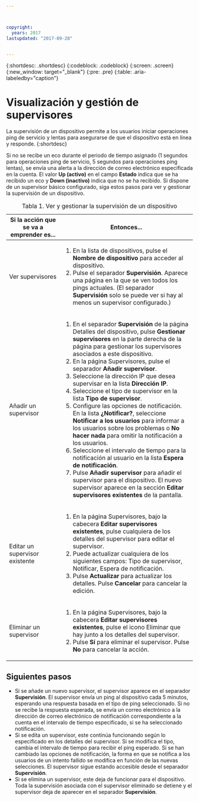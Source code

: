```yaml
---



copyright:
  years: 2017
lastupdated: "2017-09-28"


---
```


{:shortdesc: .shortdesc}
{:codeblock: .codeblock}
{:screen: .screen}
{:new_window: target="_blank"}
{:pre: .pre}
{:table: .aria-labeledby="caption"}

# Visualización y gestión de supervisores

La supervisión de un dispositivo permite a los usuarios iniciar operaciones ping de servicio y lentas para asegurarse de que el dispositivo está en línea y responde.
{:shortdesc}

Si no se recibe un eco durante el periodo de tiempo asignado (1 segundos para operaciones ping de servicio, 5 segundos para operaciones ping lentas), se envía una alerta a la dirección de correo electrónico especificada en la cuenta. El valor **Up (activo)** en el campo **Estado** indica que se ha recibido un eco y **Down (inactivo)** indica que no se ha recibido. Si dispone de un supervisor básico configurado, siga estos pasos para ver y gestionar la supervisión de un dispositivo.

   <table>
   <CAPTION>Tabla 1. Ver y gestionar la supervisión de un dispositivo</CAPTION>
   <THEAD>
   <TR>
   <th>Si la acción que se va a emprender es...</th>
   <th>Entonces...</th>
   </TR>
   </THEAD>
   <TBODY>
   <tr>
   <td>Ver supervisores</td>
   <td>
   <ol>
   <li>En la lista de dispositivos, pulse el <b>Nombre de dispositivo</b> para acceder al dispositivo.</li>
   <li>Pulse el separador <b>Supervisión</b>. Aparece una página en la que se ven todos los pings actuales. (El separador <b>Supervisión</b> solo se puede ver si hay al menos un supervisor configurado.)</li>
   </ol>
   </td>
   </tr>
   <tr>
   <td>Añadir un supervisor</td>
   <td>
   <ol>
   <li>En el separador <b>Supervisión</b> de la página Detalles del dispositivo, pulse <b>Gestionar supervisores</b> en la parte derecha de la página para gestionar los supervisores asociados a este dispositivo.</li>
   <li>En la página Supervisores, pulse el separador <b>Añadir supervisor</b>.</li>
   <li>Seleccione la dirección IP que desea supervisar en la lista <b>Dirección IP</b>.</li>
   <li>Seleccione el tipo de supervisor en la lista <b>Tipo de supervisor</b>.</li>
   <li>Configure las opciones de notificación. En la lista <b>¿Notificar?</b>, seleccione <b>Notificar a los usuarios</b> para informar a los usuarios sobre los problemas o <b>No hacer nada</b> para omitir la notificación a los usuarios.</li>
   <li>Seleccione el intervalo de tiempo para la notificación al usuario en la lista <b>Espera de notificación</b>.</li>
   <li>Pulse <b>Añadir supervisor</b> para añadir el supervisor para el dispositivo. El nuevo supervisor aparece en la sección <b>Editar supervisores existentes</b> de la pantalla.</li>
   </ol>
   </td>
   </tr>
   <tr>
   <td>Editar un supervisor existente</td>
   <td>
   <ol>
   <li>En la página Supervisores, bajo la cabecera <b>Editar supervisores existentes</b>, pulse cualquiera de los detalles del supervisor para editar el supervisor.</li>
   <li>Puede actualizar cualquiera de los siguientes campos: Tipo de supervisor, Notificar, Espera de notificación.</li>
   <li>Pulse <b>Actualizar</b> para actualizar los detalles. Pulse <b>Cancelar</b> para cancelar la edición.</li>
   </ol>
   </td>
   </tr>
   <tr>
   <td>Eliminar un supervisor</td>
   <td>
   <ol>
   <li>En la página Supervisores, bajo la cabecera <b>Editar supervisores existentes</b>, pulse el icono Eliminar que hay junto a los detalles del supervisor.</li>
   <li>Pulse <b>Sí</b> para eliminar el supervisor. Pulse <b>No</b> para
cancelar la acción.</li>
   </ol>
   </td>
   </tr>
   </TBODY>
   </table>
   
## Siguientes pasos
   
- Si se añade un nuevo supervisor, el supervisor aparece en el separador **Supervisión**. El supervisor envía un ping al dispositivo cada 5 minutos, esperando una respuesta basada en el tipo de ping seleccionado. Si no se recibe la respuesta esperada, se envía un correo electrónico a la dirección de correo electrónico de notificación correspondiente a la cuenta en el intervalo de tiempo especificado, si se ha seleccionado notificación.
- Si se edita un supervisor, este continúa funcionando según lo especificado en los detalles del supervisor. Si se modifica el tipo, cambia el intervalo de tiempo para recibir el ping esperado. Si se han cambiado las opciones de notificación, la forma en que se notifica a los usuarios de un intento fallido se modifica en función de las nuevas selecciones. El supervisor sigue estando accesible desde el separador **Supervisión**.
- Si se elimina un supervisor, este deja de funcionar para el dispositivo. Toda la supervisión asociada con el supervisor eliminado se detiene y el supervisor deja de aparecer en el separador **Supervisión**.

